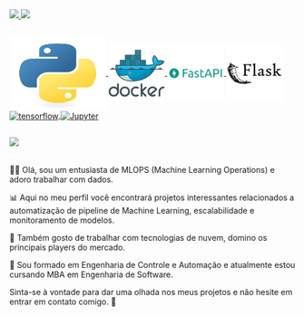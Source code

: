 <div style="display: inline-block">
  <a href="https://github.com/Gefte">
  <img height="170em" src="https://github-readme-stats.vercel.app/api?username=Gefte&show_icons=true&theme=dracula&include_all_commits=true&count_private=true"/>
  <img height="170em" src="https://github-readme-stats.vercel.app/api/top-langs/?username=Gefte&layout=compact&langs_count=7&theme=dracula"/>
</div>
  
##

<div style="" align="rigth">
  <img align="center" alt="Gef-Python" height="130" width="170" src="https://raw.githubusercontent.com/devicons/devicon/master/icons/python/python-original.svg">
  <img src="https://raw.githubusercontent.com/devicons/devicon/master/icons/docker/docker-original-wordmark.svg" alt="Docker Logo" height="100" width="100" align="center">
<img src="https://raw.githubusercontent.com/devicons/devicon/master/icons/fastapi/fastapi-original-wordmark.svg" alt="FastAPI Logo" height="100" width="100" align="center">
<img src="https://raw.githubusercontent.com/devicons/devicon/master/icons/flask/flask-original-wordmark.svg" alt="Flask Logo" height="100" width="100" align="center">
<img src="https://cdn.jsdelivr.net/gh/devicons/devicon/icons/tensorflow/tensorflow-original.svg" alt="tensorflow" height="100" width="100" align="center">
<img src="https://cdn.jsdelivr.net/gh/devicons/devicon/icons/jupyter/jupyter-original-wordmark.svg" alt="Jupyter" height="100" width="100" align="center">

</div>
  
  ##
 
<div> 
  <a href="https://www.linkedin.com/in/gefte-alcantara/" target="_blank"><img src="https://img.shields.io/badge/-LinkedIn-%230077B5?style=for-the-badge&logo=linkedin&logoColor=white" target="_blank"></a> 
  
</div>

  ##
  
  👨‍💻 Olá, sou um entusiasta de MLOPS (Machine Learning Operations) e adoro trabalhar com dados.
  
  📊 Aqui no meu perfil você encontrará projetos interessantes relacionados a automatização de pipeline de Machine Learning, escalabilidade e monitoramento de modelos.
  
  🚀 Também gosto de trabalhar com tecnologias de nuvem, domino os principais players do mercado. 
  
  🔧 Sou formado em Engenharia de Controle e Automação e atualmente estou cursando MBA em Engenharia de Software. 
  
  Sinta-se à vontade para dar uma olhada nos meus projetos e não hesite em entrar em contato comigo. 🤝

